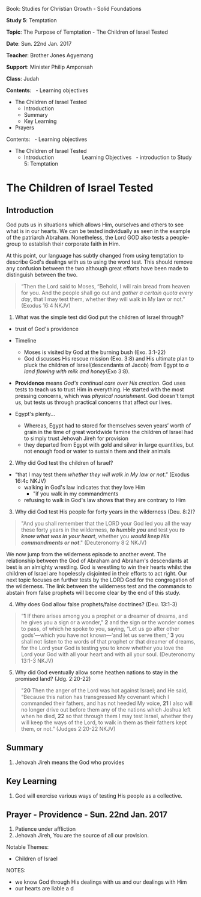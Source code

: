 Book: Studies for Christian Growth - Solid Foundations

**Study 5**: Temptation

**Topic**: The Purpose of Temptation - The Children of Israel Tested

**Date**: Sun. 22nd Jan. 2017 

**Teacher**: Brother Jones Agyemang

**Support**: Minister Philip Amponsah

**Class**: Judah

**Contents**:
  - Learning objectives
  - The Children of Israel Tested
    - Introduction
    - Summary
    - Key Learning
  - Prayers

Contents:
  - Learning objectives
  - The Children of Israel Tested
    - Introduction
	                  
Learning Objectives
  - introduction to Study 5: Temptation

# The Children of Israel Tested
## Introduction
God puts us in situations which allows Him, ourselves and others to see what is in our hearts. We can be tested individually as seen in the example of the patriarch Abraham. Nonetheless, the Lord GOD also tests a people-group to establish their corporate faith in Him.

At this point, our language has subtly changed from using temptation to describe God's dealings with us to using the word test. This should remove any confusion between the two although great efforts have been made to distinguish between the two.

>“Then the Lord said to Moses, “Behold, I will rain bread from heaven for you. And the people shall go out and _gather a certain quota every day_, that I may test them, whether they will walk in My law or not.” (Exodus 16:4 NKJV)


1. What was the simple test did God put the children of Israel through?
  - trust of God's providence
  - Timeline
    - Moses is visited by God at the burning bush (Exo. 3:1-22)
    - God discusses His rescue mission (Exo. 3:8) and His ultimate plan to pluck the children of Israel(descendants of Jacob) from Egypt to _a land flowing with milk and honey_(Exo 3:8).
    
  - **Providence** means _God's continual care over His creation_. God uses tests to teach us to trust Him in everything. He started with the most pressing concerns, which was _physical nourishment_. God doesn't tempt us, but tests us through practical concerns that affect our lives. 
  - Egypt's plenty...
    - Whereas, Egypt had to stored for themselves seven years’ worth of grain in the time of great worldwide famine the children of Israel had to simply trust Jehovah Jireh for provision
    - they departed from Egypt with gold and silver in large quantities, but not enough food or water to sustain them and their animals

2. Why did God test the children of Israel?
  - “that I may test them *whether they will walk in My law or not*.” (Exodus 16:4c NKJV)
    - walking in God's law indicates that they love Him
      - "if you walk in my commandments
    - refusing to walk in God's law shows that they are contrary to Him

3. Why did God test His people for forty years in the wilderness (Deu. 8:2)?
  > "And you shall remember that the LORD your God led you all the way these forty years in the wilderness, **_to humble you_** and test you **_to know what was in your heart_**, whether you **_would keep His commandments or not_**." (Deuteronomy 8:2 NKJV)

We now jump from the wilderness episode to another event. The relationship between the God of Abraham and Abraham's descendants at best is an almighty wrestling. God is wrestling to win their hearts whilst the children of Israel are hopelessly disjointed in their efforts to act right. 
Our next topic focuses on further tests by the LORD God for the congregation of the wilderness. The link between the wilderness test and the commands to abstain from false prophets will become clear by the end of this study.

4. Why does God allow false prophets/false doctrines? (Deu. 13:1-3)
>“**1** If there arises among you a prophet or a dreamer of dreams, and he gives you a sign or a wonder,"
**2** and the sign or the wonder comes to pass, of which he spoke to you, saying, “Let us go after other gods’—which you have not known—‘and let us serve them,’
**3** you shall not listen to the words of that prophet or that dreamer of dreams, for the Lord your God is testing you to know whether you love the Lord your God with all your heart and with all your soul. (Deuteronomy 13:1-3 NKJV) 

5. Why did God eventually allow some heathen nations to stay in the promised land? (Jdg. 2:20-22)
> "**20** Then the anger of the Lord was hot against Israel; and He said, “Because this nation has transgressed My covenant which I commanded their fathers, and has not heeded My voice, **21** I also will no longer drive out before them any of the nations which Joshua left when he died, **22** so that through them I may test Israel, whether they will keep the ways of the Lord, to walk in them as their fathers kept them, or not.” (Judges 2:20-22 NKJV) 


## Summary
1. Jehovah Jireh means the God who provides

## Key Learning
1. God will exercise various ways of testing His people as a collective.

## Prayer - Providence - Sun. 22nd Jan. 2017
1. Patience under affliction
2. Jehovah Jireh, You are the source of all our provision. 

Notable Themes:
  - Children of Israel 

NOTES:
  - we know God through His dealings with us and our dealings with Him
  - our hearts are liable a d
